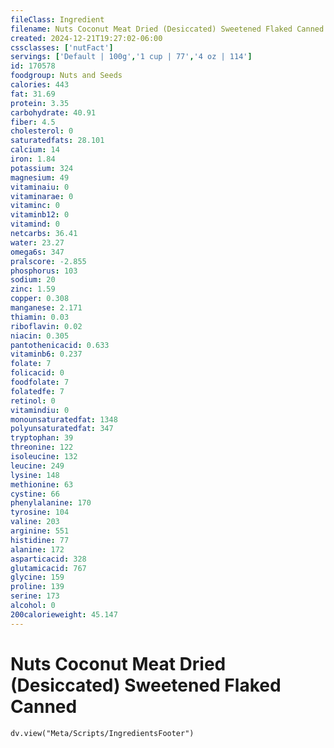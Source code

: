 ```yaml
---
fileClass: Ingredient
filename: Nuts Coconut Meat Dried (Desiccated) Sweetened Flaked Canned
created: 2024-12-21T19:27:02-06:00
cssclasses: ['nutFact']
servings: ['Default | 100g','1 cup | 77','4 oz | 114']
id: 170578
foodgroup: Nuts and Seeds
calories: 443
fat: 31.69
protein: 3.35
carbohydrate: 40.91
fiber: 4.5
cholesterol: 0
saturatedfats: 28.101
calcium: 14
iron: 1.84
potassium: 324
magnesium: 49
vitaminaiu: 0
vitaminarae: 0
vitaminc: 0
vitaminb12: 0
vitamind: 0
netcarbs: 36.41
water: 23.27
omega6s: 347
pralscore: -2.855
phosphorus: 103
sodium: 20
zinc: 1.59
copper: 0.308
manganese: 2.171
thiamin: 0.03
riboflavin: 0.02
niacin: 0.305
pantothenicacid: 0.633
vitaminb6: 0.237
folate: 7
folicacid: 0
foodfolate: 7
folatedfe: 7
retinol: 0
vitamindiu: 0
monounsaturatedfat: 1348
polyunsaturatedfat: 347
tryptophan: 39
threonine: 122
isoleucine: 132
leucine: 249
lysine: 148
methionine: 63
cystine: 66
phenylalanine: 170
tyrosine: 104
valine: 203
arginine: 551
histidine: 77
alanine: 172
asparticacid: 328
glutamicacid: 767
glycine: 159
proline: 139
serine: 173
alcohol: 0
200calorieweight: 45.147
---
```


# Nuts Coconut Meat Dried (Desiccated) Sweetened Flaked Canned

```dataviewjs
dv.view("Meta/Scripts/IngredientsFooter")
```